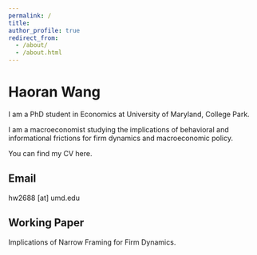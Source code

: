 ```yaml
---
permalink: /
title:
author_profile: true
redirect_from: 
  - /about/
  - /about.html
---
```


Haoran Wang
======

I am a PhD student in Economics at University of Maryland, College Park. 

I am a macroeconomist studying the implications of behavioral and informational frictions for firm dynamics and macroeconomic policy. 

You can find my CV here.


Email
------
hw2688 [at] umd.edu

Working Paper
-------------
Implications of Narrow Framing for Firm Dynamics. 
